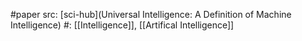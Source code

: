 #paper 
src: [sci-hub](Universal Intelligence: A Definition of Machine Intelligence) 
#: [[Intelligence]], [[Artifical Intelligence]]
